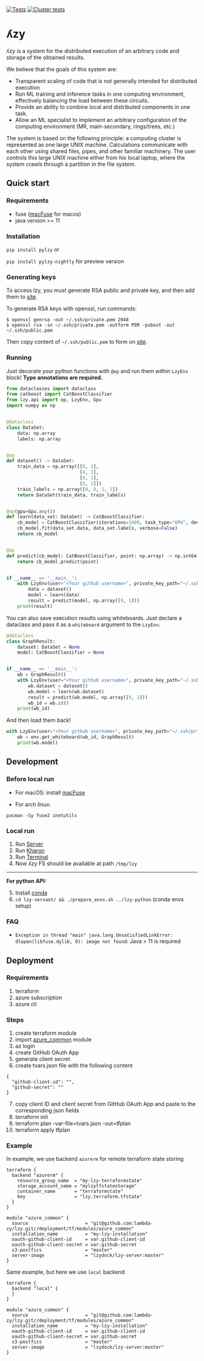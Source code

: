 [![Tests](https://github.com/lambda-zy/lzy/actions/workflows/pull-tests.yaml/badge.svg)](https://github.com/lambda-zy/lzy/actions/workflows/pull-tests.yaml)
[![Cluster tests](https://github.com/lambda-zy/lzy/actions/workflows/acceptance-tests-cron.yaml/badge.svg)](https://github.com/lambda-zy/lzy/actions/workflows/acceptance-tests-cron.yaml)

# ʎzy

ʎzy is a system for the distributed execution of an arbitrary code and storage of the obtained results.

We believe that the goals of this system are:
- Transparent scaling of code that is not generally intended for distributed execution
- Run ML training and inference tasks in one computing environment, effectively balancing the load between these circuits.
- Provide an ability to combine local and distributed components in one task.
- Allow an ML specialist to implement an arbitrary configuration of the computing environment (MR, main-secondary, rings/trees, etc.)

The system is based on the following principle: a computing cluster is represented as one large UNIX machine. Calculations communicate with each other using shared files, pipes, and other familiar machinery. The user controls this large UNIX machine either from his local laptop, where the system crawls through a partition in the file system.

## Quick start

### Requirements
* fuse ([macFuse](https://osxfuse.github.io) for macos)
* java version >= 11

### Installation

`pip install pylzy` or 

`pip install pylzy-nightly` for preview version

### Generating keys
To access lzy, you must generate RSA public and private key, and then add them to [site](http://lzy.ai/keys).

To generate RSA keys with openssl, run commands:
```shell
$ openssl genrsa -out ~/.ssh/private.pem 2048
$ openssl rsa -in ~/.ssh/private.pem -outform PEM -pubout -out ~/.ssh/public.pem
```

Then copy content of `~/.ssh/public.pem` to form on [site](http://lzy.ai/keys).

### Running

Just decorate your python functions with `@op` and run them within `LzyEnv` block! **Type annotations are required.**

```python
from dataclasses import dataclass
from catboost import CatBoostClassifier
from lzy.api import op, LzyEnv, Gpu
import numpy as np


@dataclass
class DataSet:
    data: np.array
    labels: np.array


@op
def dataset() -> DataSet:
    train_data = np.array([[0, 3],
                           [4, 1],
                           [8, 1],
                           [9, 1]])
    train_labels = np.array([0, 0, 1, 1])
    return DataSet(train_data, train_labels)


@op(gpu=Gpu.any())
def learn(data_set: DataSet) -> CatBoostClassifier:
    cb_model = CatBoostClassifier(iterations=1000, task_type="GPU", devices='0:1')
    cb_model.fit(data_set.data, data_set.labels, verbose=False)
    return cb_model


@op
def predict(cb_model: CatBoostClassifier, point: np.array) -> np.int64:
    return cb_model.predict(point)


if __name__ == '__main__':
    with LzyEnv(user="<Your github username>", private_key_path="~/.ssh/private.pem"):
        data = dataset()
        model = learn(data)
        result = predict(model, np.array([9, 1]))
    print(result)

```

You can also save execution results using whiteboards. Just declare a dataclass and pass it as a `whiteboard` argument to the `LzyEnv`:

```python
@dataclass
class GraphResult:
    dataset: DataSet = None
    model: CatBoostClassifier = None


if __name__ == '__main__':
    wb = GraphResult()
    with LzyEnv(user="<Your github username>", private_key_path="~/.ssh/private.pem", whiteboard=wb):
        wb.dataset = dataset()
        wb.model = learn(wb.dataset)
        result = predict(wb.model, np.array([9, 1]))
        wb_id = wb.id()
    print(wb_id)
```

And then load them back!

```python
with LzyEnv(user="<Your github username>", private_key_path="~/.ssh/private.pem") as env:
    wb = env.get_whiteboard(wb_id, GraphResult)
    print(wb.model)
```

## Development

### Before local run

* For macOS: install [macFuse](https://osxfuse.github.io)

* For arch linux:
```
pacman -Sy fuse2 inetutils
```

### Local run

1. Run [Server](lzy-server/readme.md)
2. Run [Kharon](lzy-kharon/readme.md)
3. Run [Terminal](lzy-servant/readme.md)
4. Now ʎzy FS should be available at path `/tmp/lzy`
---
**For python API:**

5. Install [conda](https://docs.conda.io/projects/conda/en/latest/user-guide/install/index.html)
6. `cd lzy-servant/ && ./prepare_envs.sh ../lzy-python` (conda envs setup)

### FAQ

* ```Exception in thread "main" java.lang.UnsatisfiedLinkError: dlopen(libfuse.dylib, 9): image not found```: Java > 11 is required

## Deployment

### Requirements

1) terraform
2) azure subscription
3) azure cli

### Steps

1) create terraform module
2) import [azure_common](deployment/tf/modules/azure_common) module
3) az login
4) create GitHub OAuth App
5) generate client secret
6) create tvars.json file with the following content

```
{
  "github-client-id": "",
  "github-secret": ""
}
```

7) copy client ID and client secret from GitHub OAuth App and paste to the corresponding json fields 
8) terraform init
9) terraform plan -var-file=tvars.json -out=tfplan
10) terraform apply tfplan

### Example

In example, we use backend `azurerm` for remote terraform state storing

```
terraform {
  backend "azurerm" {
    resource_group_name  = "my-lzy-terraformstate"
    storage_account_name = "mylzytfstatestorage"
    container_name       = "terraformstate"
    key                  = "lzy.terraform.tfstate"
  }
}

module "azure_common" {
  source                     = "git@github.com:lambda-zy/lzy.git//deployment/tf/modules/azure_common"
  installation_name          = "my-lzy-installation"
  oauth-github-client-id     = var.github-client-id
  oauth-github-client-secret = var.github-secret
  s3-postfics                = "master"
  server-image               = "lzydock/lzy-server:master"
}
```

Same example, but here we use `local` backend

```
terraform {
  backend "local" {
  }
}

module "azure_common" {
  source                     = "git@github.com:lambda-zy/lzy.git//deployment/tf/modules/azure_common"
  installation_name          = "my-lzy-installation"
  oauth-github-client-id     = var.github-client-id
  oauth-github-client-secret = var.github-secret
  s3-postfics                = "master"
  server-image               = "lzydock/lzy-server:master"
}
```
